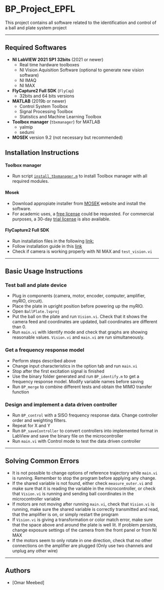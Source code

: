 # BP_Project_EPFL

This project contains all software related to the identification and control of a ball and plate system project

--------------------------------------------------------------------------------
## Required Softwares
- **NI LabVIEW 2021 SP1 32bits** (2021 or newer)
    - Real time hardware toolboxes
    - NI Vision Aquisition Software (optional to generate new vision software)
    - NI IMAQ
    - NI MAX
- **FlyCapture2 Full SDK** (`FlyCap`) 
    - 32bits and 64 bits versions
- **MATLAB** (2019b or newer)
    - Control System Toolbox
    - Signal Processing Toolbox
    - Statistics and Machine Learning Toolbox
- **Toolbox manager** (`tbxmanager`) for MATLAB
    - yalmip
    - sedumi
- **MOSEK** version 9.2 (not necessary but recommended)

## Installation Instructions

#### Toolbox manager
- Run script [`install_tbxmanager.m`](install_tbxmanager.m) to install Toolbox manager with all required modules.

#### Mosek
- Download appropiate installer from [MOSEK](https://www.mosek.com/downloads/) website and install the software.
- For academic uses, a [free license](https://www.mosek.com/products/academic-licenses/) could be requested. For commercial purposes, a 30-day [trial license](https://www.mosek.com/products/trial/) is also available.

#### FlyCapture2 Full SDK
- Run installation files in the following [link:](https://www.flir.com/support-center/iis/machine-vision/downloads/spinnaker-sdk-flycapture-and-firmware-download/)
- Follow installation guide in this [link](https://www.flir.com/support-center/iis/machine-vision/application-note/getting-started-with-ni-max-and-labview/)
- Check if camera is working properly with NI MAX and `test_vision.vi`

--------------------------------------------------------------------------------
## Basic Usage Instructions

### Test ball and plate device
- Plug in components (camera, motor, encoder, computer, amplifier, myRIO, circuit).
- Place the plate in upright position before powering up the myRIO.
- Open `BallPlate.lvproj`
- Put the ball on the plate and run `Vision.vi`. Check that it shows the camera feed and coordinates are updated, ball coordinates are different than 0.
- Run `main.vi` with Identify mode and check that graphs are showing reasonable values. `Vision.vi` and `main.vi` are run simultaneously.

### Get a frequency response model
- Perform steps described above
- Change input characteristics in the option tab and run `main.vi` 
- Stop after the first excitation signal is finished
- Use the binary folder generated and run `BP_identify.m` to get a frequency response model. Modify variable names before saving
- Run `BP_merge` to combine different tests and obtain the MIMO transfer function

### Design and implement a data driven controller
- Run `BP_control` with a SISO frequency response data. Change controller order and weighting filters.
- Repeat for X and Y
- Run `BP_saveController` to convert controllers into implemented format in LabView and save the binary file on the microcontroller
- Run `main.vi` with Control mode to test the data driven controller

--------------------------------------------------------------------------------
## Solving Common Errors
- It is not possible to change options of reference trajectory while `main.vi` is running. Remember to stop the program before applying any change.
- If the shared variable is not found, either check `measure_outer.vi` and make sure that it is reading the variable in the microcontroller, or check that `Vision.vi` is running and sending ball coordinates in the microcontroller variable
- If motors are not moving after running `main.vi`, check that `Vision.vi` is running, make sure the shared variable is correctly transmitted and read, that the amplifier is on, or simply restart the program
- If `Vision.vi` is giving a transformation or color match error, make sure that the space above and around the plate is well lit. If problem persists, change exposure settings of the camera from the front panel or from NI MAX
- If the motors seem to only rotate in one direction, check that no other connections on the amplifier are plugged (Only use two channels and unplug any other wire)

--------------------------------------------------------------------------------
## Authors
- [Omar Meebed]